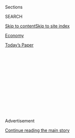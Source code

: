 <div id="app">

<div>

<div>

<div>

<div class="NYTAppHideMasthead css-1q2w90k e1suatyy0">

<div class="section css-ui9rw0 e1suatyy2">

<div class="css-eph4ug er09x8g0">

<div class="css-6n7j50">

</div>

<span class="css-1dv1kvn">Sections</span>

<div class="css-10488qs">

<span class="css-1dv1kvn">SEARCH</span>

</div>

[Skip to content](#site-content)[Skip to site
index](#site-index)

</div>

<div id="masthead-section-label" class="css-1wr3we4 eaxe0e00">

[Economy](https://www.nytimes3xbfgragh.onion/section/business/economy)

</div>

<div class="css-10698na e1huz5gh0">

</div>

</div>

<div id="masthead-bar-one" class="section hasLinks css-15hmgas e1csuq9d3">

<div class="css-uqyvli e1csuq9d0">

</div>

<div class="css-1uqjmks e1csuq9d1">

</div>

<div class="css-9e9ivx">

[](https://myaccount.nytimes3xbfgragh.onion/auth/login?response_type=cookie&client_id=vi)

</div>

<div class="css-1bvtpon e1csuq9d2">

[Today’s
Paper](https://www.nytimes3xbfgragh.onion/section/todayspaper)

</div>

</div>

</div>

</div>

<div data-aria-hidden="false">

<div id="site-content" data-role="main">

<div>

<div class="css-1aor85t" style="opacity:0.000000001;z-index:-1;visibility:hidden">

<div class="css-1hqnpie">

<div class="css-epjblv">

<span class="css-17xtcya">[Economy](/section/business/economy)</span><span class="css-x15j1o">|</span><span class="css-fwqvlz">8
Ways Trump’s Next Round of China Tariffs Could Pinch
Consumers</span>

</div>

<div class="css-k008qs">

<div class="css-1iwv8en">

<span class="css-18z7m18"></span>

<div>

</div>

</div>

<span class="css-1n6z4y"></span>

<div class="css-1705lsu">

<div class="css-4xjgmj">

<div class="css-4skfbu" data-role="toolbar" data-aria-label="Social Media Share buttons, Save button, and Comments Panel with current comment count" data-testid="share-tools">

  - 
  - 
  - 
  - 
    
    <div class="css-6n7j50">
    
    </div>

  - 

</div>

</div>

</div>

</div>

</div>

</div>

<div class="css-13pd83m">

</div>

<div id="top-wrapper" class="css-1sy8kpn">

<div id="top-slug" class="css-l9onyx">

Advertisement

</div>

[Continue reading the main
story](#after-top)

<div class="ad top-wrapper" style="text-align:center;height:100%;display:block;min-height:250px">

<div id="top" class="place-ad" data-position="top" data-size-key="top">

</div>

</div>

<div id="after-top">

</div>

</div>

<div>

<div id="sponsor-wrapper" class="css-1hyfx7x">

<div id="sponsor-slug" class="css-19vbshk">

Supported by

</div>

[Continue reading the main
story](#after-sponsor)

<div id="sponsor" class="ad sponsor-wrapper" style="text-align:center;height:100%;display:block">

</div>

<div id="after-sponsor">

</div>

</div>

<div class="css-186x18t">

</div>

<div class="css-1vkm6nb ehdk2mb0">

# 8 Ways Trump’s Next Round of China Tariffs Could Pinch Consumers

</div>

From inflatable kayaks to fitness trackers, the Trump administration’s
proposal to tax another $200 billion worth of Chinese goods would
ultimately hit everyday consumer products.

<div class="css-79elbk" data-testid="photoviewer-wrapper">

<div class="css-z3e15g" data-testid="photoviewer-wrapper-hidden">

</div>

<div class="css-1a48zt4 ehw59r15" data-testid="photoviewer-children">

![<span class="css-16f3y1r e13ogyst0" data-aria-hidden="true">More than
90 percent of complete bikes are sourced from China, and at least 40
percent of imported bike components come from that
country.</span><span class="css-cnj6d5 e1z0qqy90" itemprop="copyrightHolder"><span class="css-1ly73wi e1tej78p0">Credit...</span><span><span>China
Stringer
Network/Reuters</span></span></span>](https://static01.graylady3jvrrxbe.onion/images/2018/08/22/business/22dc-chinatrade4/merlin_142548960_fdbe8a0c-d292-4daf-8eb5-6903d9e8c0ac-articleLarge.jpg?quality=75&auto=webp&disable=upscale)

</div>

</div>

<div class="css-18e8msd">

<div class="css-vp77d3 epjyd6m0">

<div class="css-1baulvz">

By <span class="css-1baulvz" itemprop="name">Deborah B. Solomon</span>
and [<span class="css-1baulvz last-byline" itemprop="name">Mikayla
Bouchard</span>](https://www.nytimes3xbfgragh.onion/by/mikayla-bouchard)

</div>

</div>

  - Aug. 21,
    2018

  - 
    
    <div class="css-4xjgmj">
    
    <div class="css-d8bdto" data-role="toolbar" data-aria-label="Social Media Share buttons, Save button, and Comments Panel with current comment count" data-testid="share-tools">
    
      - 
      - 
      - 
      - 
        
        <div class="css-6n7j50">
        
        </div>
    
      - 
    
    </div>
    
    </div>

</div>

<div class="css-mdjrty">

[阅读简体中文版](https://cn.nytimes3xbfgragh.onion/business/20180822/trump-china-tariffs-consumers/ "Read in Simplified Chinese")[閱讀繁體中文版](https://cn.nytimes3xbfgragh.onion/business/20180822/trump-china-tariffs-consumers/zh-hant/ "Read in Traditional Chinese")

</div>

</div>

<div class="section meteredContent css-1r7ky0e" name="articleBody" itemprop="articleBody">

<div class="css-1fanzo5 StoryBodyCompanionColumn">

<div class="css-53u6y8">

*Updated Aug. 23, 2018*

WASHINGTON — President Trump’s trade war with China is about to hit home
for many consumers. On Thursday, the administration imposed a 25 percent
tariff on another $16 billion worth of Chinese products, bringing the
total so far to $50 billion. Officials are now weighing a 25 percent
tariff on another $200 billion worth of Chinese goods, including
materials used in many of the consumer products that were spared in the
first round.

Nearly 400 companies, trade groups and others descended on Washington
this week to testify at six days of hearings before the United States
trade representative. While some have spoken out in support of the
tariffs, [a majority of those
testifying](https://www.nytimes3xbfgragh.onion/2018/08/20/us/politics/china-tariffs-businesses.html)
are opposed and trying to persuade American officials not to tax the
Chinese products or materials they depend on. They warn the tariffs
could force them to raise prices and potentially destroy their
businesses.

Whether you’re a college student, a parent, an entrepreneur, an outdoor
enthusiast or a retiree, the tariffs could ultimately affect the
products you covet.

</div>

</div>

<div class="css-1fanzo5 StoryBodyCompanionColumn">

<div class="css-53u6y8">

Here are some of the items that the tariffs could hit and that are being
discussed at the hearings, which wrap up on Aug. 27:

-----

</div>

</div>

<div class="css-79elbk" data-testid="photoviewer-wrapper">

<div class="css-z3e15g" data-testid="photoviewer-wrapper-hidden">

</div>

<div class="css-1a48zt4 ehw59r15" data-testid="photoviewer-children">

![<span class="css-16f3y1r e13ogyst0" data-aria-hidden="true">Fitness
trackers like those made by Fitbit could face a 25 percent tariff on
products imported from China.
</span><span class="css-cnj6d5 e1z0qqy90" itemprop="copyrightHolder"><span class="css-1ly73wi e1tej78p0">Credit...</span><span>Rich
Fury/Getty Images for
Fitbit</span></span>](https://static01.graylady3jvrrxbe.onion/images/2018/08/22/business/22dc-chinatrade5/merlin_142620549_42663dce-1bf6-4023-bf78-3d88883354fd-articleLarge.jpg?quality=75&auto=webp&disable=upscale)

</div>

</div>

<div class="css-1fanzo5 StoryBodyCompanionColumn">

<div class="css-53u6y8">

### <span>Sporting Goods</span>

## Bicycles

### <span>“With operations at this scale we anticipate that the proposed tariffs, if approved at a rate of 25 percent, would result in Trek paying an additional $30 million in tariffs each year. Trek will be forced to pass these costs on to the consumer, raising prices on adult bicycles, kids’ bicycles, components and key bicycle safety equipment like helmets.”</span>

— Written testimony of Robert Burns, Trek

No matter your brand preference, the bike you buy in America is most
likely made in part or sourced entirely in China. More than 90 percent
of complete bikes are sourced from China, and at least 40 percent of
imported bike components come from that
country.

## Inflatable Kayaks

### <span>“Implementing a tariff on our products will not bring jobs to the U.S.A. It will be an added cost of business that will be necessarily passed on to consumers in the form of higher prices, which will hurt sales. Fewer orders means fewer jobs in Port Jefferson, from customer service to warehousing and product development.”</span>

— Written testimony of John Hoge, Sea Eagle Boats

Many recreational vehicles like boats and trailers rely on Chinese
components that the administration has included on its tariff list.
Companies like Sea Eagle Boats and Magic Tilt Trailers plan to testify
about the levies, saying the extra costs will punish their customers and
the United States economy while doing little to hurt
China.

</div>

</div>

<div class="css-1fanzo5 StoryBodyCompanionColumn">

<div class="css-53u6y8">

## Fitness Trackers

### <span>“Chinese wearables brands Xiaomi and Huawei are already among the top four suppliers of wearables in the world, and are aggressively targeting additional U.S. market share. Unlike U.S. companies, such as Fitbit, that maintain major, U.S.-based research efforts, Chinese companies can survive on razor-thin margins and easily absorb this tariff, potentially with state-backed support.”</span>

— Written testimony provided to the trade representative on behalf of
Andy Missan, Fitbit

Many of the wearable devices sold by American companies are either made
in China or sold to American consumers by Chinese suppliers. The Trump
administration has proposed imposing a tariff on wearable fitness
products imported from China, which companies like Fitbit say would
[force them to raise prices to
compensate](http://d18rn0p25nwr6d.cloudfront.net/CIK-0001447599/6d91d32a-f428-4ba5-bac6-a837bfe13a95.pdf)
or cut back on jobs and research and
development.

-----

</div>

</div>

<div class="css-79elbk" data-testid="photoviewer-wrapper">

<div class="css-z3e15g" data-testid="photoviewer-wrapper-hidden">

</div>

<div class="css-1a48zt4 ehw59r15" data-testid="photoviewer-children">

<div class="css-1xdhyk6 erfvjey0">

<span class="css-1ly73wi e1tej78p0">Image</span>

<div class="css-zjzyr8">

<div data-testid="lazyimage-container" style="height:257.1333333333334px">

</div>

</div>

</div>

<span class="css-16f3y1r e13ogyst0" data-aria-hidden="true">Rebecca
Minkoff handbags are among the products that could be affected by the
tariffs.</span><span class="css-cnj6d5 e1z0qqy90" itemprop="copyrightHolder"><span class="css-1ly73wi e1tej78p0">Credit...</span><span>Daniel
Zuchnik/Getty
Images</span></span>

</div>

</div>

<div class="css-1fanzo5 StoryBodyCompanionColumn">

<div class="css-53u6y8">

### <span>Fashion</span>

## Luxury Handbags

### <span>“Placing tariffs on products like ours (in particular handbags) that are not at risk for intellectual property theft in manufacturing, and are not related to the China 2025 plan, will only ennoble the bad actors in the Chinese economy who pose a genuine threat to our business via bad faith registrations of our recognized trademarks.” </span>

— Written request to testify from Rebecca Minkoff

Chinese counterfeiting is a huge financial problem for luxury handbag,
shoe and other retailers, who collectively lose billions of dollars each
year as a result of knockoff versions of their products that are
[produced in China and sold
globally](https://www.nytimes3xbfgragh.onion/2018/08/16/nyregion/fake-luxury-goods-handbags.html).
Companies say the tariffs will simply make their products more expensive
to produce and give counterfeiters a bigger leg up in the
marketplace.

-----

</div>

</div>

<div class="css-79elbk" data-testid="photoviewer-wrapper">

<div class="css-z3e15g" data-testid="photoviewer-wrapper-hidden">

</div>

<div class="css-1a48zt4 ehw59r15" data-testid="photoviewer-children">

<div class="css-1xdhyk6 erfvjey0">

<span class="css-1ly73wi e1tej78p0">Image</span>

<div class="css-zjzyr8">

<div data-testid="lazyimage-container" style="height:257.77777777777777px">

</div>

</div>

</div>

<span class="css-16f3y1r e13ogyst0" data-aria-hidden="true">Many
American appliances like refrigerators, blenders and food processors
come from Chinese suppliers or use Chinese
components.</span><span class="css-cnj6d5 e1z0qqy90" itemprop="copyrightHolder"><span class="css-1ly73wi e1tej78p0">Credit...</span><span>Casey
Rodgers/Invision for LG Electronics/AP
Images</span></span>

</div>

</div>

<div class="css-1fanzo5 StoryBodyCompanionColumn">

<div class="css-53u6y8">

### <span>Home and child-care products</span>

## Breast Pumps and Car Seats

### <span>“A product marked as originating in China actually reflects manufactured and other inputs coming from the United States and many other countries. Increasing the costs of these inputs will have a negative impact on U.S. juvenile product manufacturers.”</span>

— Written request to testify from Kelly Mariotti, Juvenile Products
Manufacturers Association

Many child-care products — including manual breast pumps, car seats,
strollers, play yards, cribs and changing tables — rely on materials
from China or are produced in China. Several companies testifying this
week say the tariffs will drive up prices, making safety products like
car seats too expensive for low-income
families.

## Down Bedding (and Jackets)

### <span>“Feathers in significant quantities will come from China because that is where this byproduct is produced. There are no other countries in the world that have the supply needed to satisfy the demand of the U.S. market. A tariff on feathers from China will cause an increase in cost to the U.S. consumer.” </span>

— Written statement provided to the trade representative by the American
Down and Feather Council

In 2017, American companies imported 16.4 million kilos of feathers and
down. Most of that came from China, whose population is among the
biggest consumers of duck and produces approximately 80 percent of the
world’s duck and goose
feathers.

## Leather Couches

### <span>“It seems terribly unfair given the fact that there is no leather upholstery business in the U.S. anymore, none. I would like to think that these are not punitive or just arbitrary, because our category seems to be swept up in this crisis for no explicable reason.”</span>

— Testimony of David Mathison, Leather Miracles

Furniture manufacturers are among the companies that would face tariffs
on the materials they import from China, including leather, wood, metal
and other components that they rely on for their products. Companies
like Leather Miracles, which employs 50 people in North Carolina, say
there is no alternate source for the materials they need to continue
manufacturing their products and remain in
business.

</div>

</div>

<div class="css-1fanzo5 StoryBodyCompanionColumn">

<div class="css-53u6y8">

## Coffee Makers, Refrigerators and Smoothie Machines

### <span>“Imposing additional duties on the subject products would cause disproportionate economic harm to U.S. interests, including small- and medium-size businesses and consumers.”</span>

— Written request to testify on behalf of David Stephenson, SharkNinja

From vacuums to blenders to French door refrigerators, the appliances we
use every day often come from China. Many manufacturers say a 25 percent
tariff on the components or finished products they import would require
them to pass that on to consumers, resulting in higher prices and lost
market share to foreign competitors who do not face similar levies.

*Alan Rappeport contributed reporting.*

</div>

</div>

</div>

<div>

</div>

<div>

</div>

<div>

</div>

<div>

<div id="bottom-wrapper" class="css-1ede5it">

<div id="bottom-slug" class="css-l9onyx">

Advertisement

</div>

[Continue reading the main
story](#after-bottom)

<div id="bottom" class="ad bottom-wrapper" style="text-align:center;height:100%;display:block;min-height:90px">

</div>

<div id="after-bottom">

</div>

</div>

</div>

</div>

</div>

## Site Index

<div>

</div>

## Site Information Navigation

  - [© <span>2020</span> <span>The New York Times
    Company</span>](https://help.nytimes3xbfgragh.onion/hc/en-us/articles/115014792127-Copyright-notice)

<!-- end list -->

  - [NYTCo](https://www.nytco.com/)
  - [Contact
    Us](https://help.nytimes3xbfgragh.onion/hc/en-us/articles/115015385887-Contact-Us)
  - [Work with us](https://www.nytco.com/careers/)
  - [Advertise](https://nytmediakit.com/)
  - [T Brand Studio](http://www.tbrandstudio.com/)
  - [Your Ad
    Choices](https://www.nytimes3xbfgragh.onion/privacy/cookie-policy#how-do-i-manage-trackers)
  - [Privacy](https://www.nytimes3xbfgragh.onion/privacy)
  - [Terms of
    Service](https://help.nytimes3xbfgragh.onion/hc/en-us/articles/115014893428-Terms-of-service)
  - [Terms of
    Sale](https://help.nytimes3xbfgragh.onion/hc/en-us/articles/115014893968-Terms-of-sale)
  - [Site
    Map](https://spiderbites.nytimes3xbfgragh.onion)
  - [Help](https://help.nytimes3xbfgragh.onion/hc/en-us)
  - [Subscriptions](https://www.nytimes3xbfgragh.onion/subscription?campaignId=37WXW)

</div>

</div>

</div>

</div>
